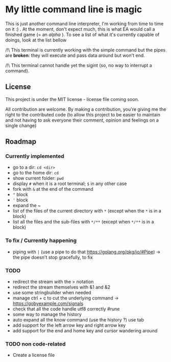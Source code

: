 # My little command line is magic
This is just another command line interpreter, I'm working from time to time on it :) . At the moment, don't expect much, this is what EA would call a finished game (= an _alpha_ ).
To see a list of what it's currently capable of doings, look at the list bellow

/!\ This terminal is currently working with the simple command but the pipes are **broken**: they will execute and pass data around but won't end.

/!\ This terminal cannot handle yet the sigint (so, no way to interrupt a command).

## License
This project is under the MIT license - license file coming soon.

All contribution are welcome. By making a contribution, you're giving me the right to the contributed code (to allow this project to be easier to maintain and not having to ask everyone their comment, opinion and feelings on a single change)

## Roadmap
### Currently implemented
- go to a dir: `cd <dir>`
- go to the home dir: `cd`
- show current folder: `pwd`
- display `#` when it is a root terminal; `$` in any other case
- fork with `&` at the end of the command
- `"` block
- `'` block
- expand the ~
- list of the files of the current directory with `*` (except when the `*` is in a block)
- list all the files and the sub-files with `*/**` (except when `*/**` is in a block)

### To fix / Currently happening
- piping with `|` (use a pipe to do that https://golang.org/pkg/io/#Pipe) -> the pipe doesn't stop gracefully, to fix

### TODO
- redirect the stream with the > notation
- redirect the stream themselves with &1 and &2
- use some stringbuilder when needed
- manage ctrl + c to cut the underlying command -> https://gobyexample.com/signals
- check that all the code handle utf8 correctly #rune
- some way to manage the history
- auto expand all the know command (use the history ?) use tab
- add support for the left arrow key and right arrow key
- add support for the end and home key and cursor wandering around

### TODO non code-related
- Create a license file
